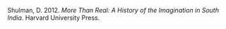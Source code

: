 Shulman, D. 2012. *More Than Real: A History of the Imagination in South India*. Harvard University Press.
